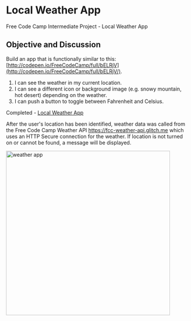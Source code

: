 # Local Weather App
Free Code Camp Intermediate Project - Local Weather App

## Objective and Discussion

Build an app that is functionally similar to this: [http://codepen.io/FreeCodeCamp/full/bELRjV](http://codepen.io/FreeCodeCamp/full/bELRjV/).

1. I can see the weather in my current location.
2. I can see a different icon or background image (e.g. snowy mountain, hot desert) depending on the weather.
3. I can push a button to toggle between Fahrenheit and Celsius.

Completed - [Local Weather App](https://cazyw.github.io/localWeather/)

After the user's location has been identified, weather data was called from the Free Code Camp Weather API https://fcc-weather-api.glitch.me which uses an HTTP Secure connection for the weather. If location is not turned on or cannot be found, a message will be displayed.

<img src="https://cazyw.github.io/img/js-weather.jpg" width="450" alt="weather app">
